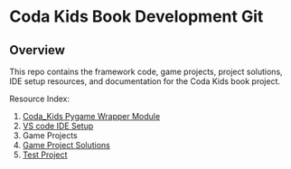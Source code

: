 # Coda Kids Book Development Git

## Overview

This repo contains the framework code, game projects, project solutions, IDE setup resources, and documentation for the Coda Kids book project.

Resource Index:

1. [Coda_Kids Pygame Wrapper Module](https://github.com/CodaKids/coda-kids/tree/master/framework)
2. [VS code IDE Setup](https://github.com/CodaKids/coda-kids/tree/master/client-setup)
3. Game Projects
4. [Game Project Solutions](https://github.com/CodaKids/coda-kids/tree/master/project-solutions)
5. [Test Project](https://github.com/CodaKids/coda-kids/tree/master/project-development)